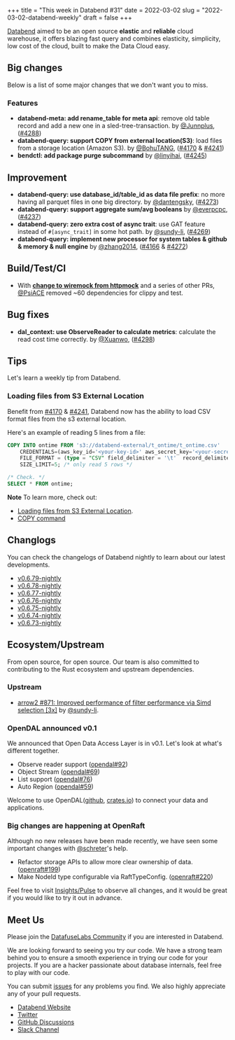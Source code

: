 +++
title = "This week in Databend #31"
date = 2022-03-02
slug = "2022-03-02-databend-weekly"
draft = false
+++

[Databend](https://github.com/datafuselabs/databend) aimed to be an open source **elastic** and **reliable** cloud warehouse, it offers blazing fast query and combines elasticity, simplicity, low cost of the cloud, built to make the Data Cloud easy.

## Big changes

Below is a list of some major changes that we don't want you to miss.

### Features

- **databend-meta: add rename_table for meta api**: remove old table record and add a new one in a sled-tree-transaction. by [@Junnplus](https://github.com/Junnplus), ([#4288](https://github.com/datafuselabs/databend/pull/4288))
- **databend-query: support COPY from external location(S3)**: load files from a storage location (Amazon S3). by [@BohuTANG](https://github.com/BohuTANG), ([#4170](https://github.com/datafuselabs/databend/pull/4170) & [#4241](https://github.com/datafuselabs/databend/pull/4241))
- **bendctl: add package purge subcommand** by [@linyihai](https://github.com/linyihai), ([#4245](https://github.com/datafuselabs/databend/pull/4245))

## Improvement

- **databend-query: use database_id/table_id as data file prefix**: no more having all parquet files in one big directory. by [@dantengsky](https://github.com/dantengsky), ([#4273](https://github.com/datafuselabs/databend/pull/4273))
- **databend-query: support aggregate sum/avg booleans** by [@everpcpc](https://github.com/everpcpc), ([#4237](https://github.com/datafuselabs/databend/pull/4237))
- **databend-query: zero extra cost of async trait**: use GAT feature instead of `#[async_trait]` in some hot path. by [@sundy-li](https://github.com/sundy-li), ([#4269](https://github.com/datafuselabs/databend/pull/4269))
- **databend-query: implement new processor for system tables & github & memory & null engine** by [@zhang2014](https://github.com/zhang2014), ([#4166](https://github.com/datafuselabs/databend/pull/4166) & [#4272](https://github.com/datafuselabs/databend/pull/4272))

## Build/Test/CI

- With [**change to wiremock from httpmock**](https://github.com/datafuselabs/databend/pull/4229) and a series of other PRs, [@PsiACE](https://github.com/PsiACE) removed ~60 dependencies for clippy and test.

## Bug fixes

- **dal_context: use ObserveReader to calculate metrics**: calculate the read cost time correctly. by [@Xuanwo](https://github.com/Xuanwo), ([#4298](https://github.com/datafuselabs/databend/pull/4298))

## Tips

Let's learn a weekly tip from Databend.

### Loading files from S3 External Location

Benefit from [#4170](https://github.com/datafuselabs/databend/pull/4170) & [#4241](https://github.com/datafuselabs/databend/pull/4241), Databend now has the ability to load CSV format files from the s3 external location.

Here's an example of reading 5 lines from a file:

```sql
COPY INTO ontime FROM 's3://databend-external/t_ontime/t_ontime.csv'
    CREDENTIALS=(aws_key_id='<your-key-id>' aws_secret_key='<your-secret-key>')
    FILE_FORMAT = (type = "CSV" field_delimiter = '\t'  record_delimiter = '\n' skip_header = 1)
    SIZE_LIMIT=5; /* only read 5 rows */

/* Check. */
SELECT * FROM ontime;
```

**Note** To learn more, check out:

- [Loading files from S3 External Location](https://databend.rs/user/data-loading/loading-from-external-location).
- [COPY command](https://databend.rs/user/sql-statement/dml/dml-copy)

## Changlogs

You can check the changelogs of Databend nightly to learn about our latest developments.

- [v0.6.79-nightly](https://github.com/datafuselabs/databend/releases/tag/v0.6.79-nightly)
- [v0.6.78-nightly](https://github.com/datafuselabs/databend/releases/tag/v0.6.78-nightly)
- [v0.6.77-nightly](https://github.com/datafuselabs/databend/releases/tag/v0.6.77-nightly)
- [v0.6.76-nightly](https://github.com/datafuselabs/databend/releases/tag/v0.6.76-nightly)
- [v0.6.75-nightly](https://github.com/datafuselabs/databend/releases/tag/v0.6.75-nightly)
- [v0.6.74-nightly](https://github.com/datafuselabs/databend/releases/tag/v0.6.74-nightly)
- [v0.6.73-nightly](https://github.com/datafuselabs/databend/releases/tag/v0.6.73-nightly)

## Ecosystem/Upstream

From open source, for open source. Our team is also committed to contributing to the Rust ecosystem and upstream dependencies.

### Upstream

- [arrow2 #871: Improved performance of filter performance via Simd selection [3x]](https://github.com/jorgecarleitao/arrow2/pull/871) by [@sundy-li](https://github.com/sundy-li/).

### OpenDAL announced v0.1

We announced that Open Data Access Layer is in v0.1. Let's look at what's different together.

- Observe reader support ([opendal#92](https://github.com/datafuselabs/opendal/pull/92))
- Object Stream ([opendal#69](https://github.com/datafuselabs/opendal/pull/69))
- List support ([opendal#76](https://github.com/datafuselabs/opendal/pull/76))
- Auto Region ([opendal#59](https://github.com/datafuselabs/opendal/pull/59))

Welcome to use OpenDAL([github](https://github.com/datafuselabs/opendal), [crates.io](https://crates.io/crates/opendal)) to connect your data and applications.

### Big changes are happening at OpenRaft

Although no new releases have been made recently, we have seen some important changes with [@schreter](https://github.com/schreter)'s help.

- Refactor storage APIs to allow more clear ownership of data. ([openraft#199](https://github.com/datafuselabs/openraft/pull/199))
- Make NodeId type configurable via RaftTypeConfig. ([openraft#220](https://github.com/datafuselabs/openraft/pull/220))

Feel free to visit [Insights/Pulse](https://github.com/datafuselabs/openraft/pulse) to observe all changes, and it would be great if you would like to try it out in advance.

## Meet Us

Please join the [DatafuseLabs Community](https://github.com/datafuselabs/) if you are interested in Databend.

We are looking forward to seeing you try our code. We have a strong team behind you to ensure a smooth experience in trying our code for your projects.
If you are a hacker passionate about database internals, feel free to play with our code.

You can submit [issues](https://github.com/datafuselabs/databend/issues) for any problems you find. We also highly appreciate any of your pull requests.

- [Databend Website](https://databend.rs)
- [Twitter](https://twitter.com/Datafuse_Labs)
- [GitHub Discussions](https://github.com/datafuselabs/databend/discussions)
- [Slack Channel](https://datafusecloud.slack.com/join/shared_invite/zt-nojrc9up-50IRla1Y1h56rqwCTkkDJA)
